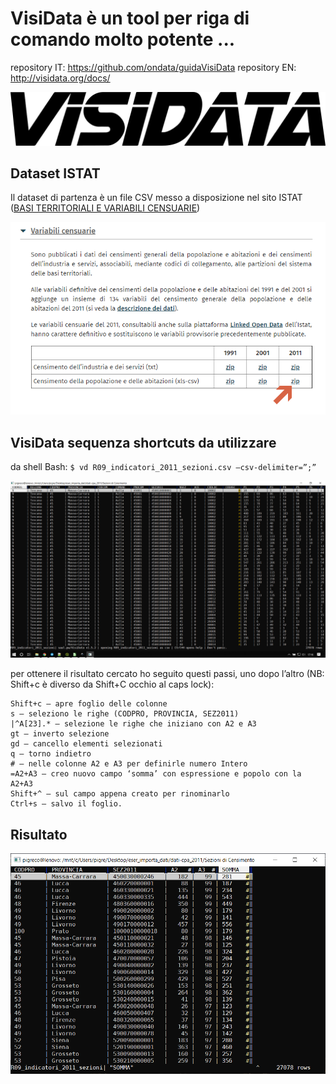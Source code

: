 # VisiData è un tool per riga di comando molto potente ...
repository IT: https://github.com/ondata/guidaVisiData
repository EN: http://visidata.org/docs/

![screen](./imgs/vdlogo.png)

## Dataset ISTAT

Il dataset di partenza è un file CSV messo a disposizione nel sito ISTAT ([BASI TERRITORIALI E VARIABILI CENSUARIE](https://www.istat.it/it/archivio/104317)) 

![screen](./imgs/istat_00.png)

## VisiData sequenza shortcuts da utilizzare

da shell Bash: `$ vd R09_indicatori_2011_sezioni.csv –csv-delimiter=”;”`

![screen](./imgs/vd_00.png)

per ottenere il risultato cercato ho seguito questi passi, uno dopo l’altro (NB: Shift+c è diverso da Shift+C occhio al caps lock):

```
Shift+c — apre foglio delle colonne
s — seleziono le righe (CODPRO, PROVINCIA, SEZ2011)
|^A[23].* — selezione le righe che iniziano con A2 e A3
gt — inverto selezione
gd — cancello elementi selezionati
q — torno indietro
# — nelle colonne A2 e A3 per definirle numero Intero
=A2+A3 — creo nuovo campo ‘somma’ con espressione e popolo con la A2+A3
Shift+^ — sul campo appena creato per rinominarlo
Ctrl+s — salvo il foglio.
```

## Risultato

![screen](./imgs/vd_01.png)